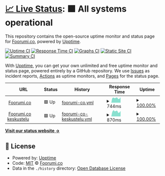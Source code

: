 # [📈 Live Status](https://status.foorumi.co): <!--live status--> **🟩 All systems operational**

This repository contains the open-source uptime monitor and status page for [Foorumi.co](https://foorumi.co), powered by [Upptime](https://github.com/upptime/upptime).

[![Uptime CI](https://github.com/foorumico/status/workflows/Uptime%20CI/badge.svg)](https://github.com/foorumico/status/actions?query=workflow%3A%22Uptime+CI%22)
[![Response Time CI](https://github.com/foorumico/status/workflows/Response%20Time%20CI/badge.svg)](https://github.com/foorumico/status/actions?query=workflow%3A%22Response+Time+CI%22)
[![Graphs CI](https://github.com/foorumico/status/workflows/Graphs%20CI/badge.svg)](https://github.com/foorumico/status/actions?query=workflow%3A%22Graphs+CI%22)
[![Static Site CI](https://github.com/foorumico/status/workflows/Static%20Site%20CI/badge.svg)](https://github.com/foorumico/status/actions?query=workflow%3A%22Static+Site+CI%22)
[![Summary CI](https://github.com/foorumico/status/workflows/Summary%20CI/badge.svg)](https://github.com/foorumico/status/actions?query=workflow%3A%22Summary+CI%22)

With [Upptime](https://upptime.js.org), you can get your own unlimited and free uptime monitor and status page, powered entirely by a GitHub repository. We use [Issues](https://github.com/foorumico/status/issues) as incident reports, [Actions](https://github.com/foorumico/status/actions) as uptime monitors, and [Pages](https://status.foorumi.co) for the status page.

<!--start: status pages-->
<!-- This summary is generated by Upptime (https://github.com/upptime/upptime) -->
<!-- Do not edit this manually, your changes will be overwritten -->
<!-- prettier-ignore -->
| URL | Status | History | Response Time | Uptime |
| --- | ------ | ------- | ------------- | ------ |
| <img alt="" src="https://favicons.githubusercontent.com/foorumi.co" height="13"> [Foorumi.co](https://foorumi.co) | 🟩 Up | [foorumi-co.yml](https://github.com/foorumico/status/commits/HEAD/history/foorumi-co.yml) | <details><summary><img alt="Response time graph" src="./graphs/foorumi-co/response-time-week.png" height="20"> 744ms</summary><br><a href="https://status.foorumi.co/history/foorumi-co"><img alt="Response time 744" src="https://img.shields.io/endpoint?url=https%3A%2F%2Fraw.githubusercontent.com%2Ffoorumico%2Fstatus%2FHEAD%2Fapi%2Ffoorumi-co%2Fresponse-time.json"></a><br><a href="https://status.foorumi.co/history/foorumi-co"><img alt="24-hour response time 744" src="https://img.shields.io/endpoint?url=https%3A%2F%2Fraw.githubusercontent.com%2Ffoorumico%2Fstatus%2FHEAD%2Fapi%2Ffoorumi-co%2Fresponse-time-day.json"></a><br><a href="https://status.foorumi.co/history/foorumi-co"><img alt="7-day response time 744" src="https://img.shields.io/endpoint?url=https%3A%2F%2Fraw.githubusercontent.com%2Ffoorumico%2Fstatus%2FHEAD%2Fapi%2Ffoorumi-co%2Fresponse-time-week.json"></a><br><a href="https://status.foorumi.co/history/foorumi-co"><img alt="30-day response time 744" src="https://img.shields.io/endpoint?url=https%3A%2F%2Fraw.githubusercontent.com%2Ffoorumico%2Fstatus%2FHEAD%2Fapi%2Ffoorumi-co%2Fresponse-time-month.json"></a><br><a href="https://status.foorumi.co/history/foorumi-co"><img alt="1-year response time 744" src="https://img.shields.io/endpoint?url=https%3A%2F%2Fraw.githubusercontent.com%2Ffoorumico%2Fstatus%2FHEAD%2Fapi%2Ffoorumi-co%2Fresponse-time-year.json"></a></details> | <details><summary><a href="https://status.foorumi.co/history/foorumi-co">100.00%</a></summary><a href="https://status.foorumi.co/history/foorumi-co"><img alt="All-time uptime 100.00%" src="https://img.shields.io/endpoint?url=https%3A%2F%2Fraw.githubusercontent.com%2Ffoorumico%2Fstatus%2FHEAD%2Fapi%2Ffoorumi-co%2Fuptime.json"></a><br><a href="https://status.foorumi.co/history/foorumi-co"><img alt="24-hour uptime 100.00%" src="https://img.shields.io/endpoint?url=https%3A%2F%2Fraw.githubusercontent.com%2Ffoorumico%2Fstatus%2FHEAD%2Fapi%2Ffoorumi-co%2Fuptime-day.json"></a><br><a href="https://status.foorumi.co/history/foorumi-co"><img alt="7-day uptime 100.00%" src="https://img.shields.io/endpoint?url=https%3A%2F%2Fraw.githubusercontent.com%2Ffoorumico%2Fstatus%2FHEAD%2Fapi%2Ffoorumi-co%2Fuptime-week.json"></a><br><a href="https://status.foorumi.co/history/foorumi-co"><img alt="30-day uptime 100.00%" src="https://img.shields.io/endpoint?url=https%3A%2F%2Fraw.githubusercontent.com%2Ffoorumico%2Fstatus%2FHEAD%2Fapi%2Ffoorumi-co%2Fuptime-month.json"></a><br><a href="https://status.foorumi.co/history/foorumi-co"><img alt="1-year uptime 100.00%" src="https://img.shields.io/endpoint?url=https%3A%2F%2Fraw.githubusercontent.com%2Ffoorumico%2Fstatus%2FHEAD%2Fapi%2Ffoorumi-co%2Fuptime-year.json"></a></details>
| <img alt="" src="https://favicons.githubusercontent.com/keskustelu.foorumi.co" height="13"> [Foorumi.co keskustelu](https://keskustelu.foorumi.co) | 🟩 Up | [foorumi-co-keskustelu.yml](https://github.com/foorumico/status/commits/HEAD/history/foorumi-co-keskustelu.yml) | <details><summary><img alt="Response time graph" src="./graphs/foorumi-co-keskustelu/response-time-week.png" height="20"> 870ms</summary><br><a href="https://status.foorumi.co/history/foorumi-co-keskustelu"><img alt="Response time 870" src="https://img.shields.io/endpoint?url=https%3A%2F%2Fraw.githubusercontent.com%2Ffoorumico%2Fstatus%2FHEAD%2Fapi%2Ffoorumi-co-keskustelu%2Fresponse-time.json"></a><br><a href="https://status.foorumi.co/history/foorumi-co-keskustelu"><img alt="24-hour response time 870" src="https://img.shields.io/endpoint?url=https%3A%2F%2Fraw.githubusercontent.com%2Ffoorumico%2Fstatus%2FHEAD%2Fapi%2Ffoorumi-co-keskustelu%2Fresponse-time-day.json"></a><br><a href="https://status.foorumi.co/history/foorumi-co-keskustelu"><img alt="7-day response time 870" src="https://img.shields.io/endpoint?url=https%3A%2F%2Fraw.githubusercontent.com%2Ffoorumico%2Fstatus%2FHEAD%2Fapi%2Ffoorumi-co-keskustelu%2Fresponse-time-week.json"></a><br><a href="https://status.foorumi.co/history/foorumi-co-keskustelu"><img alt="30-day response time 870" src="https://img.shields.io/endpoint?url=https%3A%2F%2Fraw.githubusercontent.com%2Ffoorumico%2Fstatus%2FHEAD%2Fapi%2Ffoorumi-co-keskustelu%2Fresponse-time-month.json"></a><br><a href="https://status.foorumi.co/history/foorumi-co-keskustelu"><img alt="1-year response time 870" src="https://img.shields.io/endpoint?url=https%3A%2F%2Fraw.githubusercontent.com%2Ffoorumico%2Fstatus%2FHEAD%2Fapi%2Ffoorumi-co-keskustelu%2Fresponse-time-year.json"></a></details> | <details><summary><a href="https://status.foorumi.co/history/foorumi-co-keskustelu">100.00%</a></summary><a href="https://status.foorumi.co/history/foorumi-co-keskustelu"><img alt="All-time uptime 100.00%" src="https://img.shields.io/endpoint?url=https%3A%2F%2Fraw.githubusercontent.com%2Ffoorumico%2Fstatus%2FHEAD%2Fapi%2Ffoorumi-co-keskustelu%2Fuptime.json"></a><br><a href="https://status.foorumi.co/history/foorumi-co-keskustelu"><img alt="24-hour uptime 100.00%" src="https://img.shields.io/endpoint?url=https%3A%2F%2Fraw.githubusercontent.com%2Ffoorumico%2Fstatus%2FHEAD%2Fapi%2Ffoorumi-co-keskustelu%2Fuptime-day.json"></a><br><a href="https://status.foorumi.co/history/foorumi-co-keskustelu"><img alt="7-day uptime 100.00%" src="https://img.shields.io/endpoint?url=https%3A%2F%2Fraw.githubusercontent.com%2Ffoorumico%2Fstatus%2FHEAD%2Fapi%2Ffoorumi-co-keskustelu%2Fuptime-week.json"></a><br><a href="https://status.foorumi.co/history/foorumi-co-keskustelu"><img alt="30-day uptime 100.00%" src="https://img.shields.io/endpoint?url=https%3A%2F%2Fraw.githubusercontent.com%2Ffoorumico%2Fstatus%2FHEAD%2Fapi%2Ffoorumi-co-keskustelu%2Fuptime-month.json"></a><br><a href="https://status.foorumi.co/history/foorumi-co-keskustelu"><img alt="1-year uptime 100.00%" src="https://img.shields.io/endpoint?url=https%3A%2F%2Fraw.githubusercontent.com%2Ffoorumico%2Fstatus%2FHEAD%2Fapi%2Ffoorumi-co-keskustelu%2Fuptime-year.json"></a></details>

<!--end: status pages-->

[**Visit our status website →**](https://status.foorumi.co)

## 📄 License

- Powered by: [Upptime](https://github.com/upptime/upptime)
- Code: [MIT](./LICENSE) © [Foorumi.co](https://foorumi.co)
- Data in the `./history` directory: [Open Database License](https://opendatacommons.org/licenses/odbl/1-0/)
